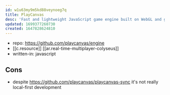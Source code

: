 ```yaml
---
id: w1u63my9m5kd88veynoeg7q
title: PlayCanvas
desc: 'Fast and lightweight JavaScript game engine built on WebGL and glTF'
updated: 1699377260730
created: 1647828624810
---
```


- repo: https://github.com/playcanvas/engine
- [[c.resource]] [[ar.real-time-multiplayer-colyseus]]
- written-in: javascript

## Cons

- despite https://github.com/playcanvas/playcanvas-sync it's not really local-first development

